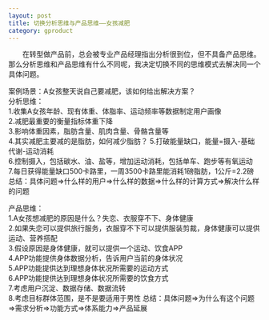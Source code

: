 ```yaml
---
layout: post
title: 切换分析思维与产品思维——女孩减肥 
category: gproduct
---
```


&emsp;&emsp;在转型做产品前，总会被专业产品经理指出分析很到位，但不具备产品思维。那么分析思维和产品思维有什么不同呢，我决定切换不同的思维模式去解决同一个具体问题。           

案例场景：A女孩整天说自己要减肥，该如何给出解决方案？          
分析思维：     
1.收集A女孩年龄、现有体重、体脂率、运动频率等数据制定用户画像         
2.减肥最重要的衡量指标体重下降               
3.影响体重因素，脂肪含量、肌肉含量、骨骼含量等            
4.其实减肥主要减的是脂肪，如何减少脂肪？
5.打破能量缺口，能量=摄入-基础代谢-运动消耗          
6.控制摄入，包括碳水、油、盐等，增加运动消耗，包括单车、跑步等有氧运动      
7.每日获得能量缺口500卡路里，一周3500卡路里能消耗1磅脂肪，1公斤=2.2磅          
总结：具体问题=>什么样的用户=>什么样的数据=>什么样的计算方式=>解决什么样的问题           

产品思维：        
1.A女孩想减肥的原因是什么？失恋、衣服穿不下、身体健康       
2.如果失恋可以提供旅行服务，衣服穿不下可以提供服装剪裁，身体健康可以提供运动、营养搭配          
3.假设原因是身体健康，就可以提供一个运动、饮食APP    
4.APP功能提供身体数据分析，告诉用户当前的身体状况               
5.APP功能提供达到理想身体状况所需要的运动方式          
6.APP功能提供达到理想身体状况所需要的饮食方式         
7.考虑用户沉淀、数据存储、数据流转    
8.考虑目标群体范围，是不是要适用于男性
总结：具体问题=>为什么有这个问题=>需求分析=>功能方式=>体系能力=>产品延展         
